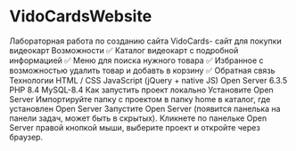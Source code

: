 # VidoCardsWebsite
Лабораторная работа по созданию сайта
VidoCards- сайт для покупки видеокарт
Возможности
✅ Каталог видеокарт с подробной информацией
✅ Меню для поиска нужного товара
✅ Избранное с возможностью удалить товар и добавть в корзину
✅ Обратная связь
Технологии
HTML / CSS
JavaScript (jQuery + native JS)
Open Server 6.3.5
PHP 8.4
MySQL-8.4
Как запустить проект локально
Установите Open Server
Импортируйте папку с проектом в папку home в каталог, где установлен Open Server
Запустите Open Server (появится панелька на панели задач, может быть в скрытых).
Кликнете по панельке Open Server правой кнопкой мыши, выберите проект и откройте через браузер.

